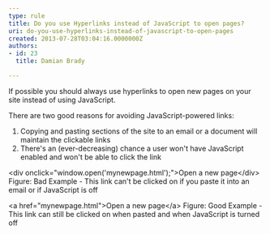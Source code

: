 ```yaml
---
type: rule
title: Do you use Hyperlinks instead of JavaScript to open pages?
uri: do-you-use-hyperlinks-instead-of-javascript-to-open-pages
created: 2013-07-28T03:04:16.0000000Z
authors:
- id: 23
  title: Damian Brady

---
```


 If possible you should always use hyperlinks to open new pages on your site instead of using JavaScript.
 
​There are two good reasons for avoiding JavaScript-powered links:

1. Copying and pasting sections of the site to an email or a document will maintain the clickable links
2. There's an (ever-decreasing) chance a user won't have JavaScript enabled and won't be able to click the link



&lt;div onclick="window.open('mynewpage.html');"&gt;Open a new page&lt;/div&gt;​
Figure: Bad Example - This link can't be clicked on if you paste it into an email​ or if JavaScript is off

&lt;a href="mynewpage.html"&gt;Open a new page&lt;/a&gt;
Figure: Good Example - This link can still be clicked on when pasted and when JavaScript is turned off​
